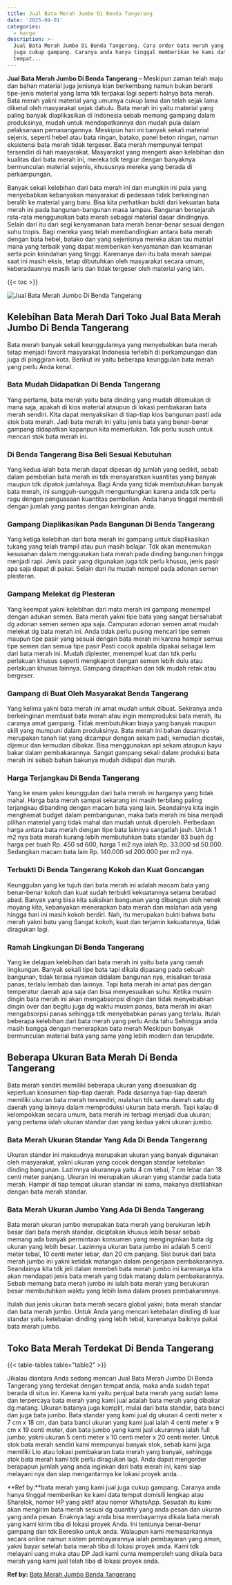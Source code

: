 ```yaml
---
title: Jual Bata Merah Jumbo Di Benda Tangerang
date: '2025-04-01'
categories:
  - harga
description: >-
  Jual Bata Merah Jumbo Di Benda Tangerang. Cara order bata merah yang kami jual
  juga cukup gampang. Caranya anda hanya tinggal memberikan ke kami data
  tempat...
---
```


**Jual Bata Merah Jumbo Di Benda Tangerang** – Meskipun zaman telah maju dan bahan material juga jenisnya kian berkembang namun bukan berarti tipe-jenis material yang lama tdk terpakai lagi seperti halnya bata merah. Bata merah yakni material yang umurnya cukup lama dan telah sejak lama dikenal oleh masyarakat sejak dahulu. Bata merah ini yaitu material yang paling banyak diaplikasikan di Indonesia sebab memang gampang dalam produksinya, mudah untuk mendapatkannya dan mudah pula dalam pelaksanaan pemasangannya. Meskipun hari ini banyak sekali material sejenis, seperti hebel atau bata ringan, batako, panel beton ringan, namun eksistensi bata merah tidak tergeser. Bata merah mempunyai tempat tersendiri di hati masyarakat. Masyarakat yang mengerti akan kelebihan dan kualitas dari bata merah ini, mereka tdk tergiur dengan banyaknya bermunculan material sejenis, khususnya mereka yang berada di perkampungan.

Banyak sekali kelebihan dari bata merah ini dan mungkin ini pula yang menyebabkan kebanyakan masyarakat di pedesaan tidak berkeinginan beralih ke material yang baru. Bisa kita perhatikan bukti dari kekuatan bata merah ini pada bangunan-bangunan masa lampau. Bangunan bersejarah rata-rata menggunakan bata merah sebagai material dasar dindingnya. Selain dari itu dari segi kenyamanan bata merah benar-benar sesuai dengan suhu tropis. Bagi mereka yang telah membandingkan antara bata merah dengan bata hebel, batako dan yang sejenisnya mereka akan tau matrial mana yang terbaik yang dapat memberikan kenyamanan dan keamanan serta poin keindahan yang tinggi. Karenanya dari itu bata merah sampai saat ini masih eksis, tetap dibutuhkan oleh masyarakat secara umum, keberadaannya masih laris dan tidak tergeser oleh material yang lain.

{{< toc >}}

![Jual Bata Merah Jumbo Di Benda Tangerang](/images/jual-bata-merah-35.png)

## Kelebihan Bata Merah Dari Toko Jual Bata Merah Jumbo Di Benda Tangerang

Bata merah banyak sekali keunggulannya yang menyebabkan bata merah tetap menjadi favorit masyarakat Indonesia terlebih di perkampungan dan juga di pinggiran kota. Berikut ini yaitu beberapa keunggulan bata merah yang perlu Anda kenal.

### Bata Mudah Didapatkan Di Benda Tangerang

Yang pertama, bata merah yaitu bata dinding yang mudah ditemukan di mana saja, apakah di kios material ataupun di lokasi pembakaran bata merah sendiri. Kita dapat menyaksikan di tiap-tiap kios bangunan pasti ada stok bata merah. Jadi bata merah ini yaitu jenis bata yang benar-benar gampang didapatkan kapanpun kita memerlukan. Tdk perlu susah untuk mencari stok bata merah ini.

### Di Benda Tangerang Bisa Beli Sesuai Kebutuhan

Yang kedua ialah bata merah dapat dipesan dg jumlah yang sedikit, sebab dalam pembelian bata merah ini tdk mensyaratkan kuantitas yang banyak maupun tdk dipatok jumlahnya. Bagi Anda yang tidak membutuhkan banyak bata merah, ini sungguh-sungguh menguntungkan karena anda tdk perlu ragu dengan penguasaan kuantitas pembelian. Anda hanya tinggal membeli dengan jumlah yang pantas dengan keinginan anda.

### Gampang Diaplikasikan Pada Bangunan Di Benda Tangerang

Yang ketiga kelebihan dari bata merah ini gampang untuk diaplikasikan tukang yang telah trampil atau pun masih belajar. Tdk akan menemukan kesusahan dalam menggunakan bata merah pada dinding bangunan hingga menjadi rapi. Jenis pasir yang digunakan juga tdk perlu khusus, jenis pasir apa saja dapat di pakai. Selain dari itu mudah nempel pada adonan semen plesteran.

### Gampang Melekat dg Plesteran

Yang keempat yakni kelebihan dari mata merah ini gampang menempel dengan adukan semen. Bata merah yakni tipe bata yang sangat bersahabat dg adonan semen semen apa saja. Campuran adonan semen amat mudah melekat dg bata merah ini. Anda tidak perlu pusing mencari tipe semen maupun tipe pasir yang sesuai dengan bata merah ini karena hampir semua tipe semen dan semua tipe pasir Pasti cocok apabila dipakai sebagai lem dari bata merah ini. Mudah diplester, menempel kuat dan tdk perlu perlakuan khusus seperti mengkaprot dengan semen lebih dulu atau perlakuan khusus lainnya. Gampang dirapihkan dan tdk mudah retak atau bergeser.

### Gampang di Buat Oleh Masyarakat Benda Tangerang

Yang kelima yakni bata merah ini amat mudah untuk dibuat. Sekiranya anda berkeinginan membuat bata merah atau ingin memproduksi bata merah, itu caranya amat gampang. Tidak membutuhkan biaya yang banyak maupun skill yang mumpuni dalam produksinya. Bata merah ini bahan dasarnya merupakan tanah liat yang dicampur dengan sekam padi, kemudian dicetak, dijemur dan kemudian dibakar. Bisa menggunakan api sekam ataupun kayu bakar dalam pembakarannya. Sangat gampang sekali dalam produksi bata merah ini sebab bahan bakunya mudah didapat dan murah.

### Harga Terjangkau Di Benda Tangerang

Yang ke enam yakni keunggulan dari bata merah ini harganya yang tidak mahal. Harga bata merah sampai sekarang ini masih terbilang paling terjangkau dibanding dengan macam bata yang lain. Seandainya kita ingin menghemat budget dalam pembangunan, maka bata merah ini bisa menjadi pilihan material yang tidak mahal dan mudah untuk diperoleh. Perbedaan harga antara bata merah dengan tipe bata lainnya sangatlah jauh. Untuk 1 m2 nya bata merah kurang lebih membutuhkan bata standar 83 buah dg harga per buah Rp. 450 sd 600, harga 1 m2 nya ialah Rp. 33.000 sd 50.000. Sedangkan macam bata lain Rp. 140.000 sd 200.000 per m2 nya.

### Terbukti Di Benda Tangerang Kokoh dan Kuat Goncangan

Keunggulan yang ke tujuh dari bata merah ini adalah macam bata yang benar-benar kokoh dan kuat sudah terbukti kekuatannya selama berabad abad. Banyak yang bisa kita saksikan bangunan yang dibangun oleh nenek moyang kita, kebanyakan menerapkan bata merah dan malahan ada yang hingga hari ini masih kokoh berdiri. Nah, itu merupakan bukti bahwa batu merah yakni batu yang Sangat kokoh, kuat dan terjamin kekuatannya, tidak diragukan lagi.

### Ramah Lingkungan Di Benda Tangerang

Yang ke delapan kelebihan dari bata merah ini yaitu bata yang ramah lingkungan. Banyak sekali tipe bata tapi dikala dipasang pada sebuah bangunan, tidak terasa nyaman didalam bangunan nya, misalkan terasa panas, terlalu lembab dan lainnya. Tapi bata merah ini amat pas dengan temperatur daerah apa saja dan bisa menyesuaikan suhu. Ketika musim dingin bata merah ini akan mengabsorpsi dingin dan tidak menyebabkan dingin over dan begitu juga dg waktu musim panas, bata merah ini akan mengabsorpsi panas sehingga tdk menyebabkan panas yang terlalu. Itulah beberapa kelebihan dari bata merah yang perlu Anda tahu Sehingga anda masih bangga dengan menerapkan bata merah Meskipun banyak bermunculan material bata yang sama yang lebih modern dan terupdate.

## Beberapa Ukuran Bata Merah Di Benda Tangerang

Bata merah sendiri memiliki beberapa ukuran yang disesuaikan dg keperluan konsumen tiap-tiap daerah. Pada dasarnya tiap-tiap daerah memiliki ukuran bata merah tersendiri, malahan tdk sama daerah satu dg daerah yang lainnya dalam memproduksi ukuran bata merah. Tapi kalau di kelompokkan secara umum, bata merah ini terbagi menjadi dua ukuran; yang pertama ialah ukuran standar dan yang kedua yakni ukuran jumbo.

### Bata Merah Ukuran Standar Yang Ada Di Benda Tangerang

Ukuran standar ini maksudnya merupakan ukuran yang banyak digunakan oleh masyarakat, yakni ukuran yang cocok dengan standar ketebalan dinding bangunan. Lazimnya ukurannya yaitu 4 cm tebal, 7 cm lebar dan 18 centi meter panjang. Ukuran ini merupakan ukuran yang standar pada bata merah. Hampir di tiap tempat ukuran standar ini sama, makanya diistilahkan dengan bata merah standar.

### Bata Merah Ukuran Jumbo Yang Ada Di Benda Tangerang

Bata merah ukuran jumbo merupakan bata merah yang berukuran lebih besar dari bata merah standar. diciptakan khusus lebih besar sebab memang ada banyak permintaan konsumen yang menginginkan bata dg ukuran yang lebih besar. Lazimnya ukuran bata jumbo ini adalah 5 centi meter tebal, 10 centi meter lebar, dan 20 cm panjang. Sisi buruk dari bata merah jumbo ini yakni ketidak matangan dalam pengerjaan pembakarannya. Seandainya kita tdk jeli dalam membeli bata merah jumbo ini karenanya kita akan mendapati jenis bata merah yang tidak matang dalam pembakarannya. Sebab memang bata merah jumbo ini ialah bata merah yang berukuran besar membutuhkan waktu yang lebih lama dalam proses pembakarannya.

Itulah dua jenis ukuran bata merah secara global yakni; bata merah standar dan bata merah jumbo. Untuk Anda yang mencari ketebalan dinding di luar standar yaitu ketebalan dinding yang lebih tebal, karenanya baiknya pakai bata merah jumbo.

## Toko Bata Merah Terdekat Di Benda Tangerang

{{< table-tables table="table2" >}}

Jikalau diantara Anda sedang mencari Jual Bata Merah Jumbo Di Benda Tangerang yang terdekat dengan tempat anda, maka anda sudah tepat berada di situs ini. Karena kami yaitu penjual bata merah yang sudah lama dan terpercaya bata merah yang kami jual adalah bata merah yang dibakar dg matang. Ukuran batanya juga komplit, mulai dari bata standar, bata banci dan juga bata jumbo. Bata standar yang kami jual dg ukuran 4 centi meter x 7 cm x 18 cm, dan bata banci ukuran yang kami jual ialah 4 centi meter x 9 cm x 19 centi meter, dan bata jumbo yang kami jual ukurannya ialah full jumbo; yakni ukuran 5 centi meter x 10 centi meter x 20 centi meter. Untuk stok bata merah sendiri kami mempunyai banyak stok, sebab kami juga memiliki Lio atau lokasi pembakaran bata merah yang banyak, sehingga stok bata merah kami tdk perlu diragukan lagi. Anda dapat mengorder berapapun jumlah yang anda inginkan dari bata merah ini, kami siap melayani nya dan siap mengantarnya ke lokasi proyek anda.
.

**Ref by:**bata merah yang kami jual juga cukup gampang. Caranya anda hanya tinggal memberikan ke kami data tempat domisili lengkap atau Sharelok, nomor HP yang aktif atau nomor WhatsApp. Sesudah itu kami akan mengirim bata merah sesuai dg quantity yang anda pesan dan ukuran yang anda pesan. Enaknya lagi anda bisa membayarnya dikala bata merah yang kami kirim tiba di lokasi proyek Anda. Ini tentunya benar-benar gampang dan tdk Beresiko untuk anda. Walaupun kami memasarkannya secara online namun sistem pembayarannya ialah pembayaran yang aman, yakni bayar setelah bata merah tiba di lokasi proyek anda. Kami tdk melayani uang muka atau DP Jadi kami cuma memperoleh uang dikala bata merah yang kami jual telah tiba di lokasi proyek anda.

**Ref by:** [Bata Merah Jumbo Benda Tangerang](https://id.wikipedia.org/wiki/Bata)
